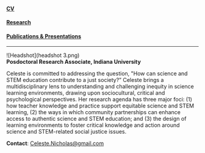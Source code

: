 #### <a href="CV.md">CV</a>		 
#### <a href="Celeste-Nicholas/Celeste_Nicholas/Research.md">Research</a>
#### <a href="Publications & Presentations.md">Publications & Presentations</a>
-----
![Headshot](headshot 3.png) <br>
**Posdoctoral Research Associate, Indiana University** <br>

Celeste is committed to addressing the question, "How can science and STEM education contribute to a just society?” Celeste brings a multidisciplinary lens to understanding and challenging inequity in science learning environments, drawing upon sociocultural, critical and psychological perspectives. Her research agenda has three major foci: (1) how teacher knowledge and practice support equitable science and STEM learning, (2) the ways in which community partnerships can enhance access to authentic science and STEM education; and (3) the design of learning environments to foster critical knowledge and action around science and STEM-related social justice issues. 

**Contact**: Celeste.Nicholas@gmail.com
